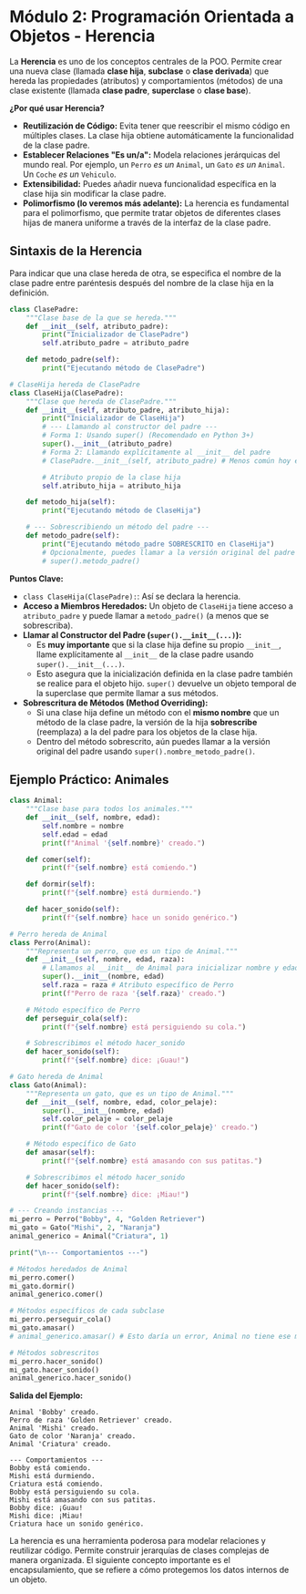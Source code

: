 # Módulo 2: Programación Orientada a Objetos - Herencia

La **Herencia** es uno de los conceptos centrales de la POO. Permite crear una nueva clase (llamada **clase hija**, **subclase** o **clase derivada**) que hereda las propiedades (atributos) y comportamientos (métodos) de una clase existente (llamada **clase padre**, **superclase** o **clase base**).

**¿Por qué usar Herencia?**

*   **Reutilización de Código:** Evita tener que reescribir el mismo código en múltiples clases. La clase hija obtiene automáticamente la funcionalidad de la clase padre.
*   **Establecer Relaciones "Es un/a":** Modela relaciones jerárquicas del mundo real. Por ejemplo, un `Perro` *es un* `Animal`, un `Gato` *es un* `Animal`. Un `Coche` *es un* `Vehiculo`.
*   **Extensibilidad:** Puedes añadir nueva funcionalidad específica en la clase hija sin modificar la clase padre.
*   **Polimorfismo (lo veremos más adelante):** La herencia es fundamental para el polimorfismo, que permite tratar objetos de diferentes clases hijas de manera uniforme a través de la interfaz de la clase padre.

## Sintaxis de la Herencia

Para indicar que una clase hereda de otra, se especifica el nombre de la clase padre entre paréntesis después del nombre de la clase hija en la definición.

```python
class ClasePadre:
    """Clase base de la que se hereda."""
    def __init__(self, atributo_padre):
        print("Inicializador de ClasePadre")
        self.atributo_padre = atributo_padre

    def metodo_padre(self):
        print("Ejecutando método de ClasePadre")

# ClaseHija hereda de ClasePadre
class ClaseHija(ClasePadre):
    """Clase que hereda de ClasePadre."""
    def __init__(self, atributo_padre, atributo_hija):
        print("Inicializador de ClaseHija")
        # --- Llamando al constructor del padre ---
        # Forma 1: Usando super() (Recomendado en Python 3+)
        super().__init__(atributo_padre)
        # Forma 2: Llamando explícitamente al __init__ del padre
        # ClasePadre.__init__(self, atributo_padre) # Menos común hoy en día

        # Atributo propio de la clase hija
        self.atributo_hija = atributo_hija

    def metodo_hija(self):
        print("Ejecutando método de ClaseHija")

    # --- Sobrescribiendo un método del padre ---
    def metodo_padre(self):
        print("Ejecutando método_padre SOBRESCRITO en ClaseHija")
        # Opcionalmente, puedes llamar a la versión original del padre si la necesitas
        # super().metodo_padre()
```

**Puntos Clave:**

*   `class ClaseHija(ClasePadre):`: Así se declara la herencia.
*   **Acceso a Miembros Heredados:** Un objeto de `ClaseHija` tiene acceso a `atributo_padre` y puede llamar a `metodo_padre()` (a menos que se sobrescriba).
*   **Llamar al Constructor del Padre (`super().__init__(...)`):**
    *   Es **muy importante** que si la clase hija define su propio `__init__`, llame explícitamente al `__init__` de la clase padre usando `super().__init__(...)`.
    *   Esto asegura que la inicialización definida en la clase padre también se realice para el objeto hijo. `super()` devuelve un objeto temporal de la superclase que permite llamar a sus métodos.
*   **Sobrescritura de Métodos (Method Overriding):**
    *   Si una clase hija define un método con el **mismo nombre** que un método de la clase padre, la versión de la hija **sobrescribe** (reemplaza) a la del padre para los objetos de la clase hija.
    *   Dentro del método sobrescrito, aún puedes llamar a la versión original del padre usando `super().nombre_metodo_padre()`.

## Ejemplo Práctico: Animales

```python
class Animal:
    """Clase base para todos los animales."""
    def __init__(self, nombre, edad):
        self.nombre = nombre
        self.edad = edad
        print(f"Animal '{self.nombre}' creado.")

    def comer(self):
        print(f"{self.nombre} está comiendo.")

    def dormir(self):
        print(f"{self.nombre} está durmiendo.")

    def hacer_sonido(self):
        print(f"{self.nombre} hace un sonido genérico.")

# Perro hereda de Animal
class Perro(Animal):
    """Representa un perro, que es un tipo de Animal."""
    def __init__(self, nombre, edad, raza):
        # Llamamos al __init__ de Animal para inicializar nombre y edad
        super().__init__(nombre, edad)
        self.raza = raza # Atributo específico de Perro
        print(f"Perro de raza '{self.raza}' creado.")

    # Método específico de Perro
    def perseguir_cola(self):
        print(f"{self.nombre} está persiguiendo su cola.")

    # Sobrescribimos el método hacer_sonido
    def hacer_sonido(self):
        print(f"{self.nombre} dice: ¡Guau!")

# Gato hereda de Animal
class Gato(Animal):
    """Representa un gato, que es un tipo de Animal."""
    def __init__(self, nombre, edad, color_pelaje):
        super().__init__(nombre, edad)
        self.color_pelaje = color_pelaje
        print(f"Gato de color '{self.color_pelaje}' creado.")

    # Método específico de Gato
    def amasar(self):
        print(f"{self.nombre} está amasando con sus patitas.")

    # Sobrescribimos el método hacer_sonido
    def hacer_sonido(self):
        print(f"{self.nombre} dice: ¡Miau!")

# --- Creando instancias ---
mi_perro = Perro("Bobby", 4, "Golden Retriever")
mi_gato = Gato("Mishi", 2, "Naranja")
animal_generico = Animal("Criatura", 1)

print("\n--- Comportamientos ---")

# Métodos heredados de Animal
mi_perro.comer()
mi_gato.dormir()
animal_generico.comer()

# Métodos específicos de cada subclase
mi_perro.perseguir_cola()
mi_gato.amasar()
# animal_generico.amasar() # Esto daría un error, Animal no tiene ese método

# Métodos sobrescritos
mi_perro.hacer_sonido()
mi_gato.hacer_sonido()
animal_generico.hacer_sonido()
```

**Salida del Ejemplo:**

```
Animal 'Bobby' creado.
Perro de raza 'Golden Retriever' creado.
Animal 'Mishi' creado.
Gato de color 'Naranja' creado.
Animal 'Criatura' creado.

--- Comportamientos ---
Bobby está comiendo.
Mishi está durmiendo.
Criatura está comiendo.
Bobby está persiguiendo su cola.
Mishi está amasando con sus patitas.
Bobby dice: ¡Guau!
Mishi dice: ¡Miau!
Criatura hace un sonido genérico.
```

La herencia es una herramienta poderosa para modelar relaciones y reutilizar código. Permite construir jerarquías de clases complejas de manera organizada. El siguiente concepto importante es el encapsulamiento, que se refiere a cómo protegemos los datos internos de un objeto.
